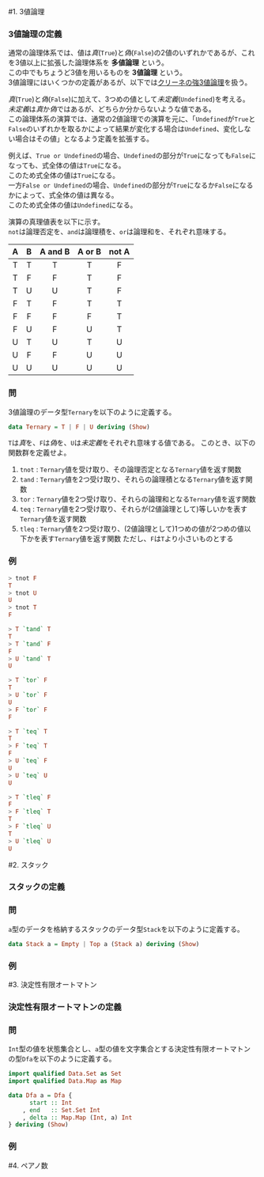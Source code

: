 #1. 3値論理
### 3値論理の定義
通常の論理体系では、値は*真*(`True`)と*偽*(`False`)の2値のいずれかであるが、これを3値以上に拡張した論理体系を **多値論理** という。  
この中でもちょうど3値を用いるものを **3値論理** という。  
3値論理にはいくつかの定義があるが、以下では[クリーネの強3値論理](http://ja.wikipedia.org/wiki/3%E5%80%A4%E8%AB%96%E7%90%86#.E3.82.AF.E3.83.AA.E3.83.BC.E3.83.8D.E3.81.AE3.E5.80.A4.E8.AB.96.E7.90.86)を扱う。

*真*(`True`)と*偽*(`False`)に加えて、3つめの値として*未定義*(`Undefined`)を考える。  
*未定義*は*真*か*偽*ではあるが、どちらか分からないような値である。  
この論理体系の演算では、通常の2値論理での演算を元に、「`Undefined`が`True`と`False`のいずれかを取るかによって結果が変化する場合は`Undefined`、変化しない場合はその値」となるよう定義を拡張する。

例えば、`True or Undefined`の場合、`Undefined`の部分が`True`になっても`False`になっても、式全体の値は`True`になる。  
このため式全体の値は`True`になる。  
一方`False or Undefined`の場合、`Undefined`の部分が`True`になるか`False`になるかによって、式全体の値は異なる。  
このため式全体の値は`Undefined`になる。

演算の真理値表を以下に示す。  
`not`は論理否定を、`and`は論理積を、`or`は論理和を、それぞれ意味する。

| A | B |A and B|A or B|not A|
|:-:|:-:|:-----:|:----:|:---:|
| T | T |   T   |   T  |  F  |
| T | F |   F   |   T  |  F  |
| T | U |   U   |   T  |  F  |
| F | T |   F   |   T  |  T  |
| F | F |   F   |   F  |  T  |
| F | U |   F   |   U  |  T  |
| U | T |   U   |   T  |  U  |
| U | F |   F   |   U  |  U  |
| U | U |   U   |   U  |  U  |


### 問
3値論理のデータ型`Ternary`を以下のように定義する。
```haskell
data Ternary = T | F | U deriving (Show)
```
`T`は*真*を、`F`は*偽*を、`U`は*未定義*をそれぞれ意味する値である。 
このとき、以下の関数群を定義せよ。

  1. `tnot` : `Ternary`値を受け取り、その論理否定となる`Ternary`値を返す関数
  2. `tand` : `Ternary`値を2つ受け取り、それらの論理積となる`Ternary`値を返す関数
  3. `tor` : `Ternary`値を2つ受け取り、それらの論理和となる`Ternary`値を返す関数
  4. `teq` : `Ternary`値を2つ受け取り、それらが(2値論理として)等しいかを表す`Ternary`値を返す関数
  5. `tleq` : `Ternary`値を2つ受け取り、(2値論理として)1つめの値が2つめの値以下かを表す`Ternary`値を返す関数
    ただし、`F`は`T`より小さいものとする

### 例
```haskell
> tnot F
T
> tnot U
U
> tnot T
F

> T `tand` T
T
> T `tand` F
F
> U `tand` T
U

> T `tor` F
T
> U `tor` F
U
> F `tor` F
F

> T `teq` T
T
> F `teq` T
F
> U `teq` F
U
> U `teq` U
U

> T `tleq` F
F
> F `tleq` T
T
> F `tleq` U
T
> U `tleq` U
U
```

#2. スタック
### スタックの定義

### 問
`a`型のデータを格納するスタックのデータ型`Stack`を以下のように定義する。
```haskell
data Stack a = Empty | Top a (Stack a) deriving (Show)
```


### 例


#3. 決定性有限オートマトン
### 決定性有限オートマトンの定義

### 問
`Int`型の値を状態集合とし、`a`型の値を文字集合とする決定性有限オートマトンの型`Dfa`を以下のように定義する。
```haskell
import qualified Data.Set as Set
import qualified Data.Map as Map

data Dfa a = Dfa {
      start :: Int
    , end   :: Set.Set Int
    , delta :: Map.Map (Int, a) Int
} deriving (Show)
```

### 例


#4. ペアノ数
